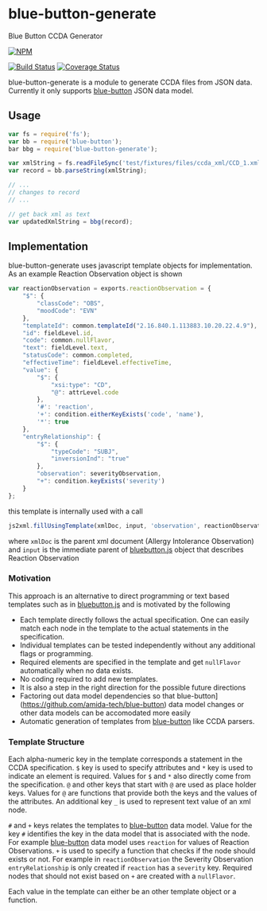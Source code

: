 blue-button-generate
====================

Blue Button CCDA Generator

[![NPM](https://nodei.co/npm/blue-button-generate.png)](https://nodei.co/npm/blue-button-generate/)

[![Build Status](https://travis-ci.org/amida-tech/blue-button-generate.svg)](https://travis-ci.org/amida-tech/blue-button-generate)
[![Coverage Status](https://coveralls.io/repos/amida-tech/blue-button-generate/badge.png)](https://coveralls.io/r/amida-tech/blue-button-generate)

blue-button-generate is a module to generate CCDA files from JSON data.  Currently it only supports [blue-button](https://github.com/amida-tech/blue-button) JSON data model.

## Usage

``` javascript
var fs = require('fs');
var bb = require('blue-button');
bar bbg = require('blue-button-generate');

var xmlString = fs.readFileSync('test/fixtures/files/ccda_xml/CCD_1.xml', 'utf-8');
var record = bb.parseString(xmlString);

// ...
// changes to record
// ...

// get back xml as text
var updatedXmlString = bbg(record);

```

## Implementation

blue-button-generate uses javascript template objects for implementation.  As an example Reaction Observation object is shown
``` javascript
var reactionObservation = exports.reactionObservation = {
    "$": {
        "classCode": "OBS",
        "moodCode": "EVN"
    },
    "templateId": common.templateId("2.16.840.1.113883.10.20.22.4.9"),
    "id": fieldLevel.id,
    "code": common.nullFlavor,
    "text": fieldLevel.text,
    "statusCode": common.completed,
    "effectiveTime": fieldLevel.effectiveTime,
    "value": {
        "$": {
            "xsi:type": "CD",
            "@": attrLevel.code
        },
        '#': 'reaction',
        '+': condition.eitherKeyExists('code', 'name'),
        '*': true
    },
    "entryRelationship": {
        "$": {
            "typeCode": "SUBJ",
            "inversionInd": "true"
        },
        "observation": severityObservation,
        "+": condition.keyExists('severity')
    }
};
```
this template is internally used with a call
```  javascript
js2xml.fillUsingTemplate(xmlDoc, input, 'observation', reactionObservation)
```
where `xmlDoc` is the parent xml document (Allergy Intolerance Observation) and `input` is the immediate parent of [bluebutton.js](https://github.com/blue-button/bluebutton.js) object that describes Reaction Observation

### Motivation

This approach is an alternative to direct programming or text based templates such as in [bluebutton.js](https://github.com/blue-button/bluebutton.js) and is motivated by the following
* Each template directly follows the actual specification.  One can easily match each node in the template to the actual statements in the specification.
* Individual templates can be tested independently without any additional flags or programming.
* Required elements are specified in the template and get `nullFlavor` automatically when no data exists.
* No coding required to add new templates.
* It is also a step in the right direction for the possible future directions
 * Factoring out data model dependencies so that blue-button](https://github.com/amida-tech/blue-button) data model changes or other data models can be accomodated more easily 
 * Automatic generation of templates from [blue-button](https://github.com/amida-tech/blue-button) like CCDA parsers. 

### Template Structure

Each alpha-numeric key in the template corresponds a statement in the CCDA specification.  `$` key is used to specify attributes and `*` key is used to indicate an element is required.  Values for `$` and `*` also directly come from the specification. `@` and other keys that start with `@` are used as place holder keys.  Values for `@` are functions that provide both the keys and the values of the attributes.  An additional key `_` is used to represent text value of an xml node.

`#` and `+` keys relates the templates to [blue-button](https://github.com/amida-tech/blue-button) data model. Value for the key `#` identifies the key in the data model that is associated with the node.  For example [blue-button](https://github.com/amida-tech/blue-button) data model uses `reaction` for values of Reaction Observations.  `+` is used to specify a function that checks if the node should exists or not.  For example in `reactionObservation` the Severity Observation `entryRelationship` is only created if `reaction` has a `severity` key.  Required nodes that should not exist based on `+` are created with a `nullFlavor`.

Each value in the template can either be an other template object or a function.  
